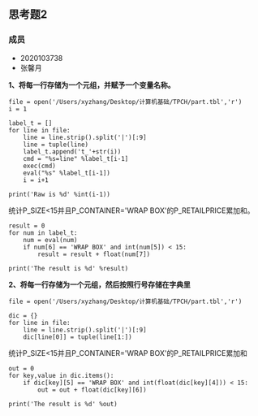 ## 思考题2
### 成员
- 2020103738
- 张馨月


**1、将每一行存储为一个元组，并赋予一个变量名称。**
```{python}
file = open('/Users/xyzhang/Desktop/计算机基础/TPCH/part.tbl','r')
i = 1

label_t = []
for line in file:
    line = line.strip().split('|')[:9]
    line = tuple(line)
    label_t.append('t_'+str(i))
    cmd = "%s=line" %label_t[i-1]
    exec(cmd)
    eval("%s" %label_t[i-1])
    i = i+1
    
print('Raw is %d' %int(i-1))
```

统计P_SIZE<15并且P_CONTAINER='WRAP BOX'的P_RETAILPRICE累加和。
```{python}
result = 0
for num in label_t:
    num = eval(num)
    if num[6] == 'WRAP BOX' and int(num[5]) < 15:
        result = result + float(num[7])
        
print('The result is %d' %result)
```


**2、将每一行存储为一个元组，然后按照行号存储在字典里**
```{python}
file = open('/Users/xyzhang/Desktop/计算机基础/TPCH/part.tbl','r')

dic = {}
for line in file:
    line = line.strip().split('|')[:9]
    dic[line[0]] = tuple(line[1:])
```
    
统计P_SIZE<15并且P_CONTAINER='WRAP BOX'的P_RETAILPRICE累加和
```{python}
out = 0
for key,value in dic.items():
    if dic[key][5] == 'WRAP BOX' and int(float(dic[key][4])) < 15:
        out = out + float(dic[key][6])
        
print('The result is %d' %out)
```
